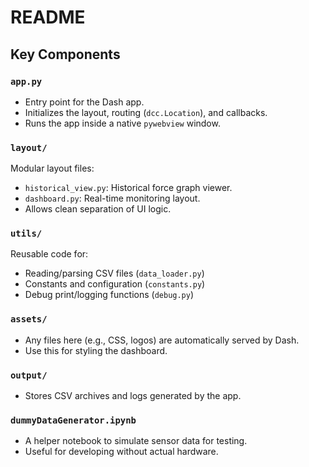 # README

## Key Components

### `app.py`
- Entry point for the Dash app.
- Initializes the layout, routing (`dcc.Location`), and callbacks.
- Runs the app inside a native `pywebview` window.

### `layout/`
Modular layout files:
- `historical_view.py`: Historical force graph viewer.
- `dashboard.py`: Real-time monitoring layout.
- Allows clean separation of UI logic.

### `utils/`
Reusable code for:
- Reading/parsing CSV files (`data_loader.py`)
- Constants and configuration (`constants.py`)
- Debug print/logging functions (`debug.py`)

### `assets/`
- Any files here (e.g., CSS, logos) are automatically served by Dash.
- Use this for styling the dashboard.

### `output/`
- Stores CSV archives and logs generated by the app.

### `dummyDataGenerator.ipynb`
- A helper notebook to simulate sensor data for testing.
- Useful for developing without actual hardware.

